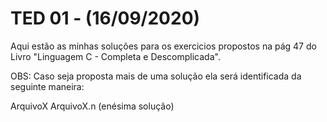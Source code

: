 # TED 01 - (16/09/2020)

Aqui estão as minhas soluções para os exercicios propostos na pág 47 do Livro "Linguagem C - Completa e Descomplicada". 
  
OBS: Caso seja proposta mais de uma solução ela será identificada da seguinte maneira: 
  
ArquivoX
ArquivoX.n (enésima solução)
